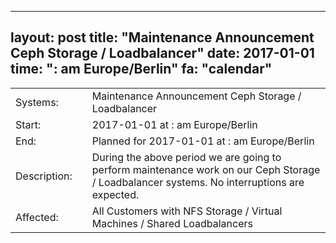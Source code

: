 --- 
 layout: post 
 title: "Maintenance Announcement Ceph Storage / Loadbalancer" 
 date: 2017-01-01 
 time: ": am Europe/Berlin" 
 fa: "calendar" 
 --- 
 |                   |   |                                                                      | 
 |-------------------|---|----------------------------------------------------------------------| 
 | Systems:          |   | Maintenance Announcement Ceph Storage / Loadbalancer| 
 | Start:            |   | 2017-01-01 at : am Europe/Berlin | 
 | End:              |   | Planned for 2017-01-01 at : am  Europe/Berlin | 
 | Description:      |   | During the above period we are going to perform maintenance work on our Ceph Storage / Loadbalancer systems. No interruptions are expected. | 
 | Affected:         |   |All Customers with NFS Storage / Virtual Machines / Shared Loadbalancers | 
